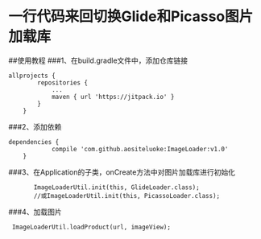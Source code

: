 # 一行代码来回切换Glide和Picasso图片加载库
##使用教程
###1、在build.gradle文件中，添加仓库链接
```
allprojects {
		repositories {
			...
			maven { url 'https://jitpack.io' }
		}
	}
```
###2、添加依赖
```
dependencies {
	        compile 'com.github.aositeluoke:ImageLoader:v1.0'
	}
```
###3、在Application的子类，onCreate方法中对图片加载库进行初始化
```
       ImageLoaderUtil.init(this, GlideLoader.class);
       //或ImageLoaderUtil.init(this, PicassoLoader.class);
```
###4、加载图片
```
 ImageLoaderUtil.loadProduct(url, imageView);
```
